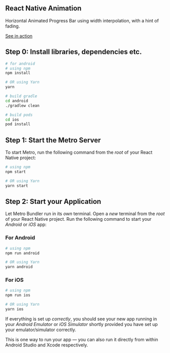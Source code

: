 ## React Native Animation

Horizontal Animated Progress Bar using width interpolation, with a hint of fading.

[See in action](https://www.linkedin.com/posts/turjoy-saha_reactnative-reactnativedevelopment-animation-activity-7143569699392348160-wF56/)

## Step 0: Install libraries, dependencies etc.

```zsh
# for android
# using npm
npm install

# OR using Yarn
yarn

# build gradle
cd android
./gradlew clean

# build pods
cd ios
pod install
```

## Step 1: Start the Metro Server

To start Metro, run the following command from the _root_ of your React Native project:

```bash
# using npm
npm start

# OR using Yarn
yarn start
```

## Step 2: Start your Application

Let Metro Bundler run in its _own_ terminal. Open a _new_ terminal from the _root_ of your React Native project. Run the following command to start your _Android_ or _iOS_ app:

### For Android

```bash
# using npm
npm run android

# OR using Yarn
yarn android
```

### For iOS

```bash
# using npm
npm run ios

# OR using Yarn
yarn ios
```

If everything is set up _correctly_, you should see your new app running in your _Android Emulator_ or _iOS Simulator_ shortly provided you have set up your emulator/simulator correctly.

This is one way to run your app — you can also run it directly from within Android Studio and Xcode respectively.
